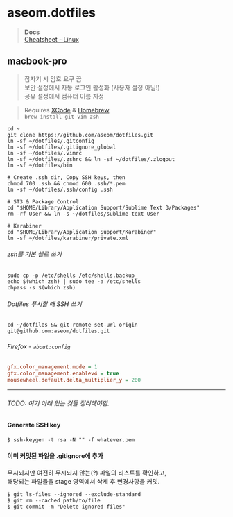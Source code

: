 aseom.dotfiles
================

> __Docs__  
> [Cheatsheet - Linux](docs/cheatsheet-linux.md)

## macbook-pro

> 잠자기 시 암호 요구 끔  
> 보안 설정에서 자동 로그인 활성화 (사용자 설정 아님!)  
> 공유 설정에서 컴퓨터 이름 지정

> Requires [XCode][] & [Homebrew][]  
> `brew install git vim zsh`

[XCode]: https://itunes.apple.com/kr/app/xcode/id497799835?mt=12
[Homebrew]: http://brew.sh

```Shell
cd ~
git clone https://github.com/aseom/dotfiles.git
ln -sf ~/dotfiles/.gitconfig
ln -sf ~/dotfiles/.gitignore_global
ln -sf ~/dotfiles/.vimrc
ln -sf ~/dotfiles/.zshrc && ln -sf ~/dotfiles/.zlogout
ln -sf ~/dotfiles/bin

# Create .ssh dir, Copy SSH keys, then
chmod 700 .ssh && chmod 600 .ssh/*.pem
ln -sf ~/dotfiles/.ssh/config .ssh

# ST3 & Package Control
cd "$HOME/Library/Application Support/Sublime Text 3/Packages"
rm -rf User && ln -s ~/dotfiles/sublime-text User

# Karabiner
cd "$HOME/Library/Application Support/Karabiner"
ln -sf ~/dotfiles/karabiner/private.xml
```

###### zsh를 기본 셸로 쓰기
```Shell
sudo cp -p /etc/shells /etc/shells.backup_
echo $(which zsh) | sudo tee -a /etc/shells
chpass -s $(which zsh)
```

###### Dotfiles 푸시할 때 SSH 쓰기
```Shell
cd ~/dotfiles && git remote set-url origin git@github.com:aseom/dotfiles.git
```

###### Firefox - `about:config`
```INI
gfx.color_management.mode = 1
gfx.color_management.enablev4 = true
mousewheel.default.delta_multiplier_y = 200
```

---

###### TODO: 여기 아래 있는 것들 정리해야함.

#### Generate SSH key
```Shell
$ ssh-keygen -t rsa -N "" -f whatever.pem
```

#### 이미 커밋된 파일을 .gitignore에 추가

무시되지만 여전히 무시되지 않는(?) 파일의 리스트를 확인하고,  
해당되는 파일들을 stage 영역에서 삭제 후 변경사항을 커밋.

	$ git ls-files --ignored --exclude-standard
	$ git rm --cached path/to/file
	$ git commit -m "Delete ignored files"
